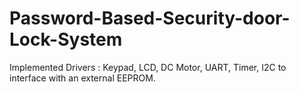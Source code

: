 # Password-Based-Security-door-Lock-System
Implemented Drivers : Keypad, LCD, DC Motor, UART, Timer, I2C to interface with an external EEPROM.
